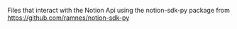 Files that interact with the Notion Api using the notion-sdk-py package from https://github.com/ramnes/notion-sdk-py